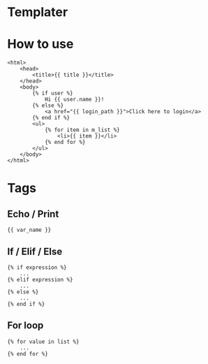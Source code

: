 Templater
=========

# How to use
```
<html>
    <head>
        <title>{{ title }}</title>
    </head>
    <body>
        {% if user %}
            Hi {{ user.name }}!
        {% else %}
            <a href="{{ login_path }}">Click here to login</a>
        {% end if %}
        <ul>
            {% for item in m_list %}
                <li>{{ item }}</li>
            {% end for %}
        </ul>
    </body>
</html>
```

# Tags

## Echo / Print
```
{{ var_name }}
```

## If / Elif / Else
```
{% if expression %}
    ...
{% elif expression %}
    ...
{% else %}
    ...
{% end if %}
```

## For loop
```
{% for value in list %}
    ...
{% end for %}
```
